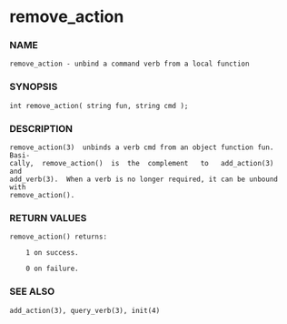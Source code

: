 # remove_action

### NAME

    remove_action - unbind a command verb from a local function

### SYNOPSIS

    int remove_action( string fun, string cmd );

### DESCRIPTION

    remove_action(3)  unbinds a verb cmd from an object function fun. Basi‐
    cally,  remove_action()  is  the  complement   to   add_action(3)   and
    add_verb(3).  When a verb is no longer required, it can be unbound with
    remove_action().

### RETURN VALUES

    remove_action() returns:

        1 on success.

        0 on failure.

### SEE ALSO

    add_action(3), query_verb(3), init(4)

